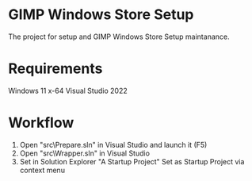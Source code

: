 # GIMP Windows Store Setup

The project for setup and GIMP Windows Store Setup maintanance.

# Requirements

Windows 11 x-64
Visual Studio 2022

# Workflow

1. Open "src\Prepare.sln" in Visual Studio and launch it (F5)
2. Open "src\Wrapper.sln" in Visual Studio
3. Set in Solution Explorer "A Startup Project" Set as Startup Project via context menu

